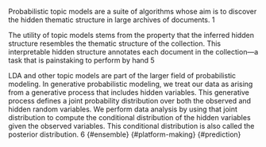 Probabilistic topic models are a suite of algorithms whose aim is to discover the hidden thematic structure in large archives of documents. 1

The utility of topic models stems from the property that the inferred hidden structure resembles the thematic structure of the collection. This interpretable hidden structure annotates each document in the collection—a task that is painstaking to perform by hand 5

LDA and other topic models are part of the larger field of probabilistic modeling. In generative probabilistic modeling, we treat our data as arising from a generative process that includes hidden variables. This generative process defines a joint probability distribution over both the observed and hidden random variables. We perform data analysis by using that joint distribution to compute the conditional distribution of the hidden variables given the observed variables. This conditional distribution is also called the posterior distribution. 6 {#ensemble} {#platform-making} {#prediction}

